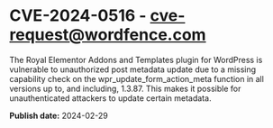 # CVE-2024-0516 - cve-request@wordfence.com

The Royal Elementor Addons and Templates plugin for WordPress is vulnerable to unauthorized post metadata update due to a missing capability check on the wpr_update_form_action_meta function in all versions up to, and including, 1.3.87. This makes it possible for unauthenticated attackers to update certain metadata.

**Publish date:** 2024-02-29
